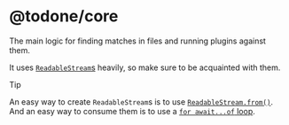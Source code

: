 # @todone/core

The main logic for finding matches in files and running plugins against them.

It uses [`ReadableStream`s](https://developer.mozilla.org/en-US/docs/Web/API/ReadableStream) heavily, so make sure to be acquainted with them.

> [!TIP]
> An easy way to create `ReadableStream`s is to use [`ReadableStream.from()`](https://developer.mozilla.org/en-US/docs/Web/API/ReadableStream/from_static). And an easy way to consume them is to use a [`for await...of` loop](https://developer.mozilla.org/en-US/docs/Web/JavaScript/Reference/Statements/for-await...of).
